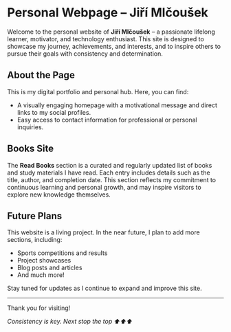 # Personal Webpage – Jiří Mlčoušek

Welcome to the personal website of **Jiří Mlčoušek** – a passionate lifelong learner, motivator, and technology enthusiast. This site is designed to showcase my journey, achievements, and interests, and to inspire others to pursue their goals with consistency and determination.

## About the Page
This is my digital portfolio and personal hub. Here, you can find:
- A visually engaging homepage with a motivational message and direct links to my social profiles.
- Easy access to contact information for professional or personal inquiries.

## Books Site
The **Read Books** section is a curated and regularly updated list of books and study materials I have read. Each entry includes details such as the title, author, and completion date. This section reflects my commitment to continuous learning and personal growth, and may inspire visitors to explore new knowledge themselves.

## Future Plans
This website is a living project. In the near future, I plan to add more sections, including:
- Sports competitions and results
- Project showcases
- Blog posts and articles
- And much more!

Stay tuned for updates as I continue to expand and improve this site.

---

Thank you for visiting!

*Consistency is key. Next stop the top ⬆️⬆️⬆️*

